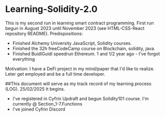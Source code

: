 # Learning-Solidity-2.0
This is my second run in learning smart contract programming. First run begun in August 2023 until November 2023 (see HTML-CSS-React repository README).
Predispositions: 
- Finished Alchemy University JavaScript, Solidity courses.
- Finished the 32h freeCodeCamp course on Blockchain, solidity, java.
- Finished BuidlGuidl speedrun Ethereum. 1 and 1/2 year ago - I've forgot everything

Motivation: I have a DeFi project in my mind/paper that I'd like to realize. Leter get employed and be a full time developer.

##This document will serve as my track record of my learning process (LOG).
25/02/2025 It begins.
- I've registered in Cyfrin Updraft and begun Solidity101 course. I'm currently @ Section_1-7.Functions
- I've joined Cyfrin Discord
